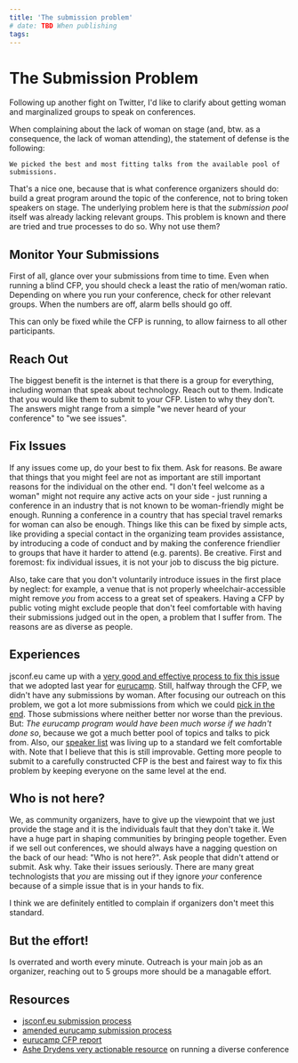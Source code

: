 ```yaml
---
title: 'The submission problem'
# date: TBD When publishing
tags:
---
```


# The Submission Problem

Following up another fight on Twitter, I'd like to clarify about getting woman and marginalized groups to speak on conferences.

When complaining about the lack of woman on stage (and, btw. as a consequence, the lack of woman attending), the statement of defense is the following:

    We picked the best and most fitting talks from the available pool of submissions.

That's a nice one, because that is what conference organizers should do: build a great program around the topic of the conference, not to bring token speakers on stage. The underlying problem here is that the _submission pool_ itself was already lacking relevant groups. This problem is known and there are tried and true processes to do so. Why not use them?

## Monitor Your Submissions

First of all, glance over your submissions from time to time. Even when running a blind CFP, you should check a least the ratio of men/woman ratio. Depending on where you run your conference, check for other relevant groups. When the numbers are off, alarm bells should go off.

This can only be fixed while the CFP is running, to allow fairness to all other participants.

## Reach Out

The biggest benefit is the internet is that there is a group for everything, including woman that speak about technology. Reach out to them. Indicate that you would like them to submit to your CFP. Listen to why they don't. The answers might range from a simple "we never heard of your conference" to "we see issues".

## Fix Issues

If any issues come up, do your best to fix them. Ask for reasons. Be aware that things that you might feel are not as important are still important reasons for the individual on the other end. "I don't feel welcome as a woman" might not require any active acts on your side - just running a conference in an industry that is not known to be woman-friendly might be enough. Running a conference in a country that has special travel remarks for woman can also be enough. Things like this can be fixed by simple acts, like providing a special contact in the organizing team provides assistance, by introducing a code of conduct and by making the conference friendlier to groups that have it harder to attend (e.g. parents). Be creative. First and foremost: fix individual issues, it is not your job to discuss the big picture.

Also, take care that you don't voluntarily introduce issues in the first place by neglect: for example, a venue that is not properly wheelchair-accessible might remove _you_ from access to a great set of speakers. Having a CFP by public voting might exclude people that don't feel comfortable with having their submissions judged out in the open, a problem that I suffer from. The reasons are as diverse as people.

## Experiences

jsconf.eu came up with a [very good and effective process to fix this issue]() that we adopted last year for [eurucamp](). Still, halfway through the CFP, we didn't have any submissions by woman. After focusing our outreach on this problem, we got a lot more submissions from which we could [pick in the end](). Those submissions where neither better nor worse than the previous. But: *The eurucamp program would have been much worse if we hadn't done so*, because we got a much better pool of topics and talks to pick from. Also, our [speaker list]() was living up to a standard we felt comfortable with. Note that I believe that this is still improvable. Getting more people to submit to a carefully constructed CFP is the best and fairest way to fix this problem by keeping everyone on the same level at the end.

## Who is not here?

We, as community organizers, have to give up the viewpoint that we just provide the stage and it is the individuals fault that they don't take it. We have a huge part in shaping communities by bringing people together. Even if we sell out conferences, we should always have a nagging question on the back of our head: "Who is not here?". Ask people that didn't attend or submit. Ask why. Take their issues seriously. There are many great technologists that _you_ are missing out if they ignore _your_ conference because of a simple issue that is in your hands to fix.

I think we are definitely entitled to complain if organizers don't meet this standard.

## But the effort!

Is overrated and worth every minute. Outreach is your main job as an organizer, reaching out to 5 groups more should be a managable effort.

## Resources

* [jsconf.eu submission process]()
* [amended eurucamp submission process]()
* [eurucamp CFP report]()
* [Ashe Drydens very actionable resource]() on running a diverse conference